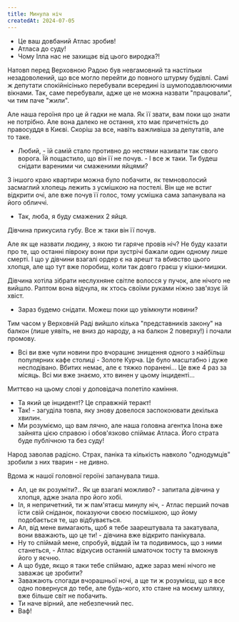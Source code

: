 ```yaml
---
title: Минула ніч
createdAt: 2024-07-05
---
```


- Це ваш довбаний Атлас зробив!
- Атласа до суду!
- Чому Ілла нас не захищає від цього виродка?!

Натовп перед Верховною Радою був невгамовний та настільки незадоволений, що все могло перейти до повного штурму будівлі. Самі ж депутати спокійнісінько перебували всередині із шумоподавлюючими вікнами. Так, саме перебували, адже це не можна назвати "працювали", чи тим паче "жили".

Але наша героїня про це й гадки не мала. Як її звати, вам поки що знати не потрібно. Але вона далеко не остання, хто має причетність до правосуддя в Києві. Скоріш за все, навіть важливіша за депутатів, але то таке.

- Любий, - їй самій стало противно до нестями називати так свого ворога. Їй пощастило, що він її не почув. - І все ж таки. Ти будеш снідати вареними чи смаженими яйцями?

З іншого краю квартири можна було побачити, як темноволосий засмаглий хлопець лежить з усмішкою на постелі. Він ще не встиг відкрити очі, але вже почув її голос, тому усмішка сама запанувала на його обличчі.

- Так, люба, я буду смажених 2 яйця.

Дівчина прикусила губу. Все ж таки він її почув.

Але як ще назвати людину, з якою ти гаряче провів ніч? Не буду казати про те, що останні півроку вони при зустрічі бажали один одному лише смерті. І що у дівчини взагалі ордер є на арешт та вбивство цього хлопця, але що тут вже поробиш, коли так довго граєш у кішки-мишки.

Дівчина хотіла зібрати неслухняне світле волосся у пучок, але нічого не вийшло. Раптом вона відчула, як хтось своїми руками ніжно зав'язує їй хвіст.

- Зараз будемо снідати. Можеш поки що увімкнути новини?

Тим часом у Верховній Раді вийшло кілька "представників закону" на балкон (лише уявіть, не вниз до народу, а на балкон 2 поверху!) і почали промову.

- Всі ви вже чули новини про вчорашнє знищення одного з найбільш популярних кафе столиці - Золоте Курча. Це було масштабно і дуже несподівано. Вбитих немає, але є тяжко поранені... Це вже 4 раз за місяць. Всі ми вже знаємо, хто винен у цьому інциденті...

Миттєво на цьому слові у доповідача полетіло каміння.

- Та який це інцидент!? Це справжній теракт!
- Так! - загуділа товпа, яку знову довелося заспокоювати декілька хвилин.
- Ми розуміємо, що вам лячно, але наша головна агентка Ілона вже зайнята цією справою і обов'язково спіймає Атласа. Його страта буде публічною та без суду!

Народ заволав радісно. Страх, паніка та кількість навколо "однодумців" зробили з них тварин - не дивно.

Вдома ж нашої головної героїні запанувала тиша.

- Ал, це як розуміти?.. Як це взагалі можливо? - запитала дівчина у хлопця, адже знала про його хобі.
- Іл, я непричетний, ти ж пам'ятаєш минулу ніч, - Атлас перший почав їсти свій сніданок, показуючи своєю посмішкою, що йому подобається те, що відбувається.
- Ал, від мене вимагають, щоб я тебе заарештувала та закатувала, вони вважають, що це ти! - дівчина вже відкрито панікувала.
- Ну то спіймай мене, спробуй, віддай їм та подивимось, що з ними станеться, - Атлас відкусив останній шматочок тосту та вмокнув його у яєчню.
- А що буде, якщо я таки тебе спіймаю, адже зараз мені нічого не заважає це зробити?
- Заважають спогади вчорашньої ночі, а ще ти ж розумієш, що я все одно повернуся до тебе, але будь-кого, хто стане на моєму шляху, вже більше світ не побачить.
- Ти наче вірний, але небезпечний пес.
- Ваф!
